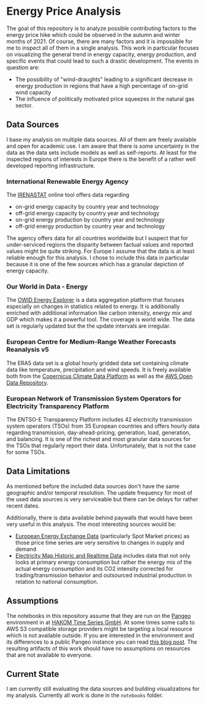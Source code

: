 # Energy Price Analysis

The goal of this repository is to analyze possible contributing factors to the energy price
hike which could be observed in the autumn and winter months of 2021. Of course, there are
many factors and it is impossible for me to inspect all of them in a single analysis. This
work in particular focuses on visualizing the general trend in energy capacity, energy production,
and specific events that could lead to such a drastic development. The events in question are:

- The possibility of "wind-draughts" leading to a significant decrease in energy production in
  regions that have a high percentage of on-grid wind capacity
- The influence of politically motivated price squeezes in the natural gas sector.

## Data Sources

I base my analysis on multiple data sources. All of them are freely available and open for
academic use. I am aware that there is some uncertainty in the data as the data sets include
models as well as self-reports. At least for the inspected regions of interests in Europe
there is the benefit of a rather well developed reporting infrastructure.

### International Renewable Energy Agency

The [IRENASTAT](http://pxweb.irena.org/pxweb/en/IRENASTAT) online tool offers data regarding

- on-grid energy capacity by country year and technology
- off-grid energy capacity by country year and technology
- on-grid energy production by country year and technology
- off-grid energy production by country year and technology

The agency offers data for all countries worldwide but I suspect that for under-serviced
regions the disparity between factual values and reported values might be quite striking.
For Europe I assume that the data is at least reliable enough for this analysis. I chose to
include this data in particular because it is one of the few sources which has a granular
depiction of energy capacity.

### Our World in Data - Energy

The [OWID Energy Explorer](https://ourworldindata.org/energy) is a data aggregation platform
that focuses especially on changes in statistics related to energy. It is additionally enriched
with additional information like carbon intensity, energy mix and GDP which makes it a powerful
tool. The coverage is world wide. The data set is regularly updated but the the update intervals
are irregular.

### European Centre for Medium-Range Weather Forecasts Reanalysis v5

The ERA5 data set is a global hourly gridded data set containing climate data like temperature,
precipitation and wind speeds. It is freely available both from the
[Copernicus Climate Data Platform](https://climate.copernicus.eu/climate-reanalysis) as well as
the [AWS Open Data Repository](https://registry.opendata.aws/ecmwf-era5/).

### European Network of Transmission System Operators for Electricity Transparency Platform

The ENTSO-E Transparency Platform includes 42 electricity transmission system operators (TSOs)
from 35 European countries and offers hourly data regarding transmission, day-ahead-pricing, generation,
load, generation, and balancing. It is one of the richest and most granular data sources for the
TSOs that regularly report their data. Unfortunately, that is not the case for some TSOs.

## Data Limitations

As mentioned before the included data sources don't have the same geographic and/or temporal resolution.
The update frequency for most of the used data sources is very serviceable but there can be delays for
rather recent dates.

Additionally, there is data available behind paywalls that would have been very useful in this analysis.
The most interesting sources would be:

- [European Energy Exchange Data](https://www.powernext.com/spot-market-data) (particularly Spot Market prices)
  as those price time series are very sensitive to changes in supply and demand
- [Electricity Map Historic and Realtime Data](https://electricitymap.org/) includes data that not only looks
  at primary energy consumption but rather the energy mix of the actual energy consumption and its CO2
  intensity corrected for trading/transmission behavior and outsourced industrial production in relation
  to national consumption.

## Assumptions

The notebooks in this repository assume that they are run on the [Pangeo](https://pangeo.io/) environment in
at [HAKOM Time Series GmbH](https://www.hakom.at/). At some times some calls to AWS S3 compatible storage providers
might be targeting a local resource which is not available outside. If you are interested in the environment and
its differences to a public Pangeo instance you can read
[this blog post](http://big-data-processing.pages.web.fh-kufstein.ac.at/gitbook/beyerle/build_your_own_pangeo.html).
The resulting artifacts of this work should have no assumptions on resources that are not available to everyone.

## Current State

I am currently still evaluating the data sources and building visualizations for my analysis. Currently all work is
done in the `notebooks` folder.
